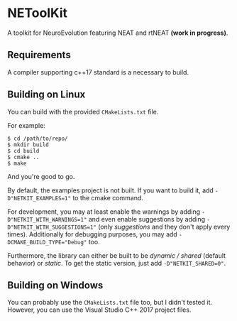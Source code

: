 NEToolKit
=========
A toolkit for NeuroEvolution featuring NEAT and rtNEAT **(work in progress)**.

## Requirements

A compiler supporting c++17 standard is a necessary to build.

## Building on Linux

You can build with the provided `CMakeLists.txt` file.

For example:
```
$ cd /path/to/repo/
$ mkdir build
$ cd build
$ cmake ..
$ make
```
And you're good to go.

By default, the examples project is not built. If you want to build it, add `-D"NETKIT_EXAMPLES=1"`
to the cmake command.

For development, you may at least enable the warnings by adding `-D"NETKIT_WITH_WARNINGS=1"` and even
enable suggestions by adding `-D"NETKIT_WITH_SUGGESTIONS=1"` (only *suggestions* and they don't apply
every times).
Additionally for debugging purposes, you may add `-DCMAKE_BUILD_TYPE="Debug"` too.

Furthermore, the library can either be built to be *dynamic / shared* (default behavior) or *static*.
To get the static version, just add `-D"NETKIT_SHARED=0"`.

## Building on Windows

You can probably use the `CMakeLists.txt` file too, but I didn't tested it.
However, you can use the Visual Studio C++ 2017 project files.


